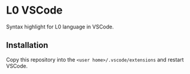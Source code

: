 # L0 VSCode

Syntax highlight for L0 language in VSCode.

## Installation

Copy this repository into the `<user home>/.vscode/extensions` and restart VSCode.
